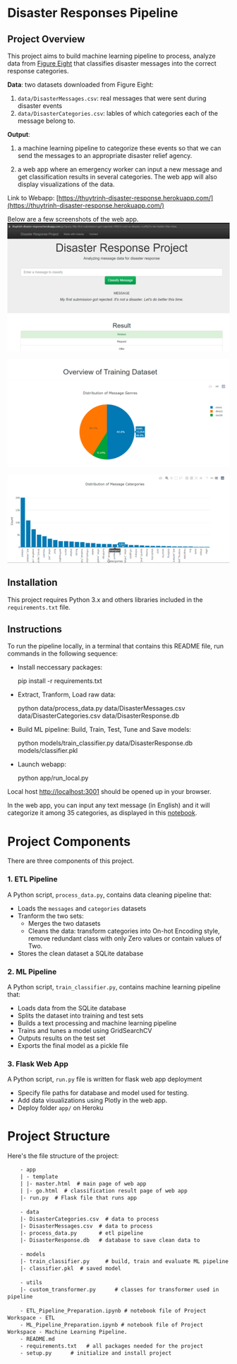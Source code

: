 # Disaster Responses Pipeline
## Project Overview
This project aims to build machine learning pipeline to process, analyze data from [Figure Eight](https://www.figure-eight.com/)
that classifies disaster messages into the correct response categories.

**Data**: two datasets downloaded from Figure Eight:
1. `data/DisasterMessages.csv`: real messages that were sent during disaster events 
2. `data/DisasterCategories.csv`: lables of which categories each of the message belong to.

**Output**: 
1. a machine learning pipeline to categorize these events so that we can send the messages to 
an appropriate disaster relief agency.

2. a web app where an emergency worker can input a new message and get classification results 
in several categories. The web app will also display visualizations of the data.

Link to Webapp: [https://thuytrinh-disaster-response.herokuapp.com/](https://thuytrinh-disaster-response.herokuapp.com/)

Below are a few screenshots of the web app.
![Fig1](images/webapp1.PNG)

![Fig2](images/distribution_by_genres.PNG)

![Fig3](images/distribution_by_categories.PNG)

## Installation
This project requires Python 3.x and others libraries included in the `requirements.txt` file.

## Instructions
To run the pipeline locally, in a terminal that contains this README file, 
run commands in the following sequence:
 + Install neccessary packages:


    pip install -r requirements.txt
 + Extract, Tranform, Load raw data:
 

    python data/process_data.py data/DisasterMessages.csv data/DisasterCategories.csv data/DisasterResponse.db

 + Build ML pipeline: Build, Train, Test, Tune and Save models:
 

    python models/train_classifier.py data/DisasterResponse.db models/classifier.pkl


 + Launch webapp:


    python app/run_local.py

 Local host [http://localhost:3001](http://localhost:3001) should be opened up in your browser.
 
 In the web app, you can input any text message (in English) and it will categorize it among 35 categories, 
 as displayed in this [notebook](https://github.com/thuytrinht4/disaster-response-pipeline/blob/master/ETL_Pipeline_Preparation.ipynb).


# Project Components
There are three components of this project.

### 1. ETL Pipeline
A Python script, `process_data.py`, contains data cleaning pipeline that:
+ Loads the `messages` and `categories` datasets
+ Tranform the two sets:
  + Merges the two datasets
  + Cleans the data: transform categories into On-hot Encoding style, remove redundant class with only Zero values or contain values of Two.
+ Stores the clean dataset a SQLite database

### 2. ML Pipeline
A Python script, `train_classifier.py`, contains machine learning pipeline that:
+ Loads data from the SQLite database
+ Splits the dataset into training and test sets
+ Builds a text processing and machine learning pipeline
+ Trains and tunes a model using GridSearchCV
+ Outputs results on the test set
+ Exports the final model as a pickle file

### 3. Flask Web App
A Python script, `run.py` file is written for flask web app deployment

+ Specify file paths for database and model used for testing.
+ Add data visualizations using Plotly in the web app.
+ Deploy folder `app/` on Heroku


# Project Structure
Here's the file structure of the project:

        - app
        | - template
        | |- master.html  # main page of web app
        | |- go.html  # classification result page of web app
        |- run.py  # Flask file that runs app

        - data
        |- DisasterCategories.csv  # data to process 
        |- DisasterMessages.csv  # data to process
        |- process_data.py       # etl pipeline
        |- DisasterResponse.db   # database to save clean data to

        - models 
        |- train_classifier.py     # build, train and evaluate ML pipeline 
        |- classifier.pkl  # saved model

        - utils
        |- custom_transformer.py      # classes for transformer used in pipeline 

        - ETL_Pipeline_Preparation.ipynb # notebook file of Project Workspace - ETL
        - ML_Pipeline_Preparation.ipynb # notebook file of Project Workspace - Machine Learning Pipeline.
        - README.md
        - requirements.txt   # all packages needed for the project
        - setup.py      # initialize and install project